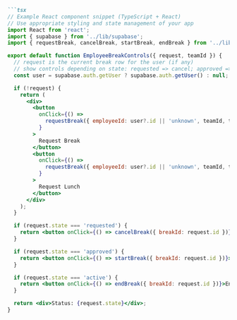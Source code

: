 ````markdown name=src/components/EmployeeBreakControls.md
```tsx
// Example React component snippet (TypeScript + React)
// Use appropriate styling and state management of your app
import React from 'react';
import { supabase } from '../lib/supabase';
import { requestBreak, cancelBreak, startBreak, endBreak } from '../lib/attendance';

export default function EmployeeBreakControls({ request, teamId }) {
  // request is the current break row for the user (if any)
  // show controls depending on state: requested => cancel; approved => start; active => end
  const user = supabase.auth.getUser ? supabase.auth.getUser() : null;

  if (!request) {
    return (
      <div>
        <button
          onClick={() =>
            requestBreak({ employeeId: user?.id || 'unknown', teamId, type: 'break' })
          }
        >
          Request Break
        </button>
        <button
          onClick={() =>
            requestBreak({ employeeId: user?.id || 'unknown', teamId, type: 'lunch' })
          }
        >
          Request Lunch
        </button>
      </div>
    );
  }

  if (request.state === 'requested') {
    return <button onClick={() => cancelBreak({ breakId: request.id })}>Cancel Request</button>;
  }

  if (request.state === 'approved') {
    return <button onClick={() => startBreak({ breakId: request.id })}>Start</button>;
  }

  if (request.state === 'active') {
    return <button onClick={() => endBreak({ breakId: request.id })}>End</button>;
  }

  return <div>Status: {request.state}</div>;
}
````